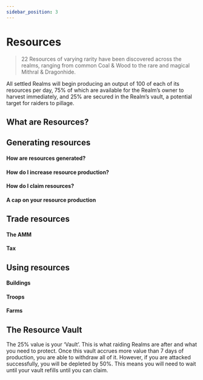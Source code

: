 ```yaml
---
sidebar_position: 3
---
```


# Resources

> 22 Resources of varying rarity have been discovered across the realms, ranging from common Coal & Wood to the rare and magical Mithral & Dragonhide.

All settled Realms will begin producing an output of 100 of each of its resources per day, 75% of which are available for the Realm’s owner to harvest immediately, and 25% are secured in the Realm’s vault, a potential target for raiders to pillage.

## What are Resources?

## Generating resources

#### How are resources generated?

#### How do I increase resource production?

#### How do I claim resources?

#### A cap on your resource production

## Trade resources

#### The AMM

#### Tax

## Using resources

#### Buildings

#### Troops

#### Farms

## The Resource Vault

The 25% value is your ‘Vault’. This is what raiding Realms are after and what you need to protect. Once this vault accrues more value than 7 days of production, you are able to withdraw all of it. However, if you are attacked successfully, you will be depleted by 50%. This means you will need to wait until your vault refills until you can claim.



